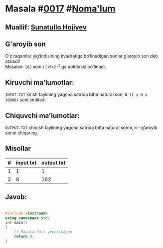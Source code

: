 
<h1>Masala #<a href="https://robocontest.uz/tasks/0017">0017</a> #<a href="https://robocontest.uz/tasks?category=1">Noma'lum</a></h1>
<h2> Muallif: <a href="https://robocontest.uz/profile/sunnat">Sunatullo Hojiyev</a></h2>
<h2>G'aroyib son</h2>
<p>O’z raqamlar yig’indisining kvadratiga bo’linadigan sonlar g’aroyib son deb ataladi!<br>
Masalan: <code>162</code> soni <code>(1+6+2)<sup>2</sup></code> ga qoldiqsiz bo’linadi.</p>
<h2>Kiruvchi ma'lumotlar:</h2>
<p><code>INPUT.TXT</code> kirish faylining yagona satrida bitta natural son, <code>N (1 ≤ N ≤ 30000)</code> soni kiritiladi.</p>
<h2>Chiquvchi ma'lumotlar:</h2>
<p><code>OUTPUT.TXT</code> chiqish faylining yagona satrida bitta natural sonni, <code>N</code> - g’aroyib sonni chiqaring.</p>
<h2>Misollar</h2>
<table>
    <thead>
        <tr>
            <th>#</th>
            <th>input.txt</th>
            <th>output.txt</th>
        </tr>
    </thead>
    <tbody>
            <tr>
                <td>1</td>
                <td>1</td>
                <td>1</td>
            </tr>
            <tr>
                <td>2</td>
                <td>8</td>
                <td>162</td>
            </tr>
    </tbody>
    </table>
    
<h2>Javob:</h2>

######
```cpp
#include <iostream>
using namespace std;
int main()
{
    // Masala hali yechilmagan
    return 0;
}
```
